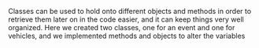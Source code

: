 Classes can be used to hold onto different objects and methods in order to retrieve them later on in the code easier, and it can keep things very well organized. Here we created two classes, one for an event and one for vehicles, and we implemented methods and objects to alter the variables